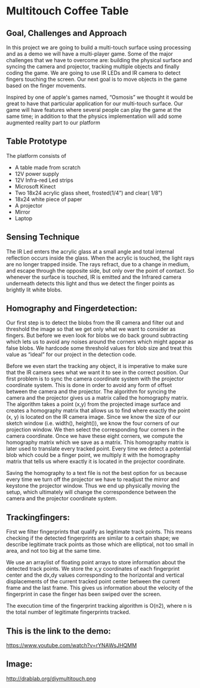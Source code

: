 # Multitouch Coffee Table

## Goal, Challenges and Approach

In this project we are going to build a multi-touch surface using processing and as a demo we
will have a multi-player game. Some of the major challenges that we have to overcome are: building
the physical surface and syncing the camera and projector, tracking multiple objects and finally coding the game. 
We are going to use IR LEDs and IR camera to detect fingers touching the screen. Our next goal is to move objects
in the game based on the finger movements.

Inspired by one of apple's games named, “Osmosis” we thought it would be great to have that particular application
for our multi-touch surface. Our game will have features where several people can play the game at the same time; 
in addition to that the physics implementation will add some augmented reality part to our platform

## Table Prototype
The platform consists of
* A table made from scratch
* 12V power supply
* 12V Infra-red Led strips
* Microsoft Kinect
* Two 18x24 acrylic glass sheet, frosted(1/4”) and clear( 1/8”)
* 18x24 white piece of paper
* A projector
* Mirror
* Laptop

## Sensing Technique
The IR Led enters the acrylic glass at a small angle and total internal reflection occurs inside the glass. 
When the acrylic is touched, the light rays are no longer trapped inside. The rays refract, due to a change
in medium, and escape through the opposite side, but only over the point of contact. So whenever the surface
is touched, IR is emitted and the Infrared camera underneath detects this light and thus we detect the finger
points as brightly lit white blobs.

## Homography and Fingerdetection:
Our first step is to detect the blobs from the IR camera and filter out and threshold the image so that we get
only what we want to consider as fingers. But before we even look for blobs we do back ground subtracting which
lets us to avoid any noises around the corners which might appear as false blobs. We hardcode some threshold
values for blob size and treat this value as “ideal” for our project in the detection code.

Before we even start the tracking any object, it is imperative to make sure that the IR camera sees what we
want it to see in the correct position. Our first problem is to sync the camera coordinate system with the projector
coordinate system. This is done in order to avoid any form of offset between the camera and the projector. The algorithm
for syncing the camera and the projector gives us a matrix called the homography matrix. The algorithm takes a point (x,y)
from the projected image surface and creates a homography matrix that allows us to find where exactly the point (x, y) is 
located on the IR camera image. Since we know the size of our sketch window (i.e. width(), height()), we know the four 
corners of our projection window. We then select the corresponding four corners in the camera coordinate. Once we have 
these eight corners, we compute the homography matrix which we save as a matrix. This homography matrix is later used to
translate every tracked point. Every time we detect a potential blob which could be a finger point, we multiply it with 
the homography matrix that tells us where exactly it is located in the projector coordinate.

Saving the homography to a text file is not the best option for us because every time we turn off the projector we have 
to readjust the mirror and keystone the projector window. Thus we end up physically moving the setup, which ultimately 
will change the correspondence between the camera and the projector coordinate system.

## Trackingfingers:
First we filter fingerprints that qualify as legitimate track points. This means checking if the detected fingerprints
are similar to a certain shape; we describe legitimate track points as those which are elliptical, not too small in area,
and not too big at the same time.

We use an arraylist of floating point arrays to store information about the detected track points. We store the x,y 
coordinates of each fingerprint center and the dx,dy values corresponding to the horizontal and vertical displacements
of the current tracked point center between the current frame and the last frame. This gives us information about the 
velocity of the fingerprint in case the finger has been swiped over the screen.

The execution time of the fingerprint tracking algorithm is O(n2), where n is the total number of legitimate fingerprints
tracked.


## This is the link to the demo:
https://www.youtube.com/watch?v=rYNAWsJHQMM

## Image:
http://drablab.org/diymultitouch.png


